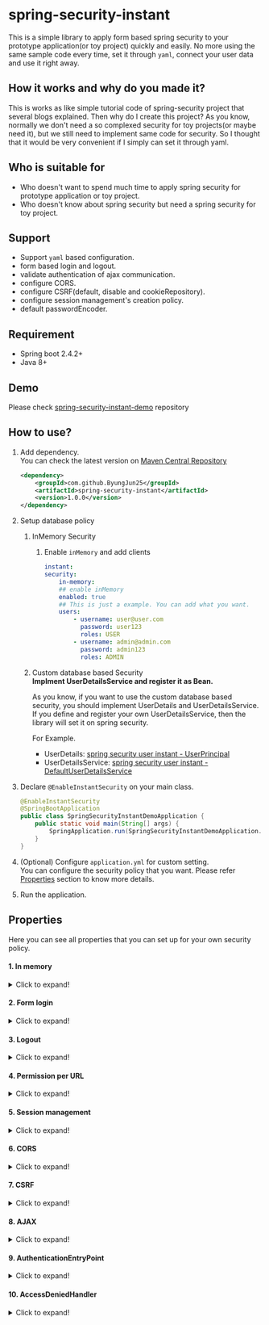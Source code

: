 # spring-security-instant
This is a simple library to apply form based spring security to your prototype application(or toy project) quickly and easily. No more using the same sample code every time, set it through `yaml`, connect your user data and use it right away.

## How it works and why do you made it?
This is works as like simple tutorial code of spring-security project that several blogs explained. Then why do I create this project? As you know, normally we don't need a so complexed security for toy projects(or maybe need it), but we still need to implement same code for security. So I thought that it would be very convenient if I simply can set it through yaml.

## Who is suitable for
* Who doesn't want to spend much time to apply spring security for prototype application or toy project.
* Who doesn't know about spring security but need a spring security for toy project.

## Support
* Support `yaml` based configuration.
* form based login and logout.
* validate authentication of ajax communication.
* configure CORS.
* configure CSRF(default, disable and cookieRepository).
* configure session management's creation policy.
* default passwordEncoder.

## Requirement
* Spring boot 2.4.2+
* Java 8+

## Demo
Please check [spring-security-instant-demo](https://github.com/ByungJun25/spring-instant/tree/main/spring-security-instant-demo) repository

## How to use?

1. Add dependency.  
    You can check the latest version on [Maven Central Repository](#)

    ```xml
    <dependency>
        <groupId>com.github.ByungJun25</groupId>
        <artifactId>spring-security-instant</artifactId>
        <version>1.0.0</version>
    </dependency>
    ```

2. Setup database policy
    1. InMemory Security  
        1. Enable `inMemory` and add clients

            ```yaml
            instant:
            security:
                in-memory:
                ## enable inMemory
                enabled: true
                ## This is just a example. You can add what you want.
                users:
                    - username: user@user.com
                      password: user123
                      roles: USER
                    - username: admin@admin.com
                      password: admin123
                      roles: ADMIN
            ```

    2. Custom database based Security   
        **Implment UserDetailsService and register it as Bean.** 
        
        As you know, if you want to use the custom database based security, you should implement UserDetails and UserDetailsService. If you define and register your own UserDetailsService, then the library will set it on spring security.

        For Example. 
        
        - UserDetails: [spring security user instant - UserPrincipal](https://github.com/ByungJun25/spring-instant/blob/main/spring-security-user-instant/src/main/java/com/bj25/spring/security/user/instant/model/UserPrincipal.java)
        - UserDetailsService: [spring security user instant - DefaultUserDetailsService](https://github.com/ByungJun25/spring-instant/blob/main/spring-security-user-instant/src/main/java/com/bj25/spring/security/user/instant/service/DefaultUserDetailsService.java)

5. Declare `@EnableInstantSecurity` on your main class.  

    ```java
    @EnableInstantSecurity
    @SpringBootApplication
    public class SpringSecurityInstantDemoApplication {
        public static void main(String[] args) {
            SpringApplication.run(SpringSecurityInstantDemoApplication.class, args);
        }
    }
    ```

6. (Optional) Configure `application.yml` for custom setting.  
    You can configure the security policy that you want. Please refer [Properties](#Properties) section to know more details.

7. Run the application.

## Properties
Here you can see all properties that you can set up for your own security policy.

#### 1. In memory

<details>
<summary>Click to expand!</summary>

|Name|type|Default value|Description|
|---|---|---|---|
|`instant.security.in-memory.enabled`|boolean|`false`|Enable the InMemoryUserDetailsService.|
|`instant.security.in-memory.users`|List|`Empty List`|Create a new user with the supplied details.|
|`instant.security.in-memory.users.username`|String|`user`|username|
|`instant.security.in-memory.users.password`|String|`password`|password|
|`instant.security.in-memory.users.roles`|String[]|`{}`|roles - Don't write `ROLE_`|
|`instant.security.in-memory.users.accountExpired`|boolean|`false`|isAccountExpired|
|`instant.security.in-memory.users.lock`|boolean|`false`|isLock|
|`instant.security.in-memory.users.credentialsExpired`|boolean|`false`|isCredentialsExpired|
|`instant.security.in-memory.users.disabled`|boolean|`false`|isDisabled|

</details>

#### 2. Form login

<details>
<summary>Click to expand!</summary>

|Name|type|Default value|Description|
|---|---|---|---|
|`instant.security.login.page`|String|`/login`|Specifies the URL to send users to if login is required.|
|`instant.security.login.successUrl`|String|`/`|The URL to be redirected when the user login successfully.|
|`instant.security.login.authentication-failure-url`|String|`/login?error`|The URL to be redirected when the user fails to login.|
|`instant.security.login.username-parameter`|String|`username`|The HTTP parameter to look for the username when performing authentication.|
|`instant.security.login.password-parameter`|String|`password`|The HTTP parameter to look for the password when performing authentication.|

</details>

#### 3. Logout

<details>
<summary>Click to expand!</summary>

|Name|type|Default value|Description|
|---|---|---|---|
|`instant.security.logout.invalidate-http-session`|boolean|`true`|Configures SecurityContextLogoutHandler to invalidate the HttpSession at the time of logout.|
|`instant.security.logout.clear-authentication`|boolean|`true`|Specifies if SecurityContextLogoutHandler should clear the Authentication at the time of logout.|
|`instant.security.logout.url`|String|`/logout`|The URL that triggers log out to occur (default is "/logout").|
|`instant.security.logout.success-url`|String|`/login?logout`|The URL to redirect to after logout has occurred.|
|`instant.security.logout.delete-cookies`|String[]|`{ "JSESSIONID" }`|Allows specifying the names of cookies to be removed on logout success.|

</details>

#### 4. Permission per URL

<details>
<summary>Click to expand!</summary>

|Name|type|Default value|Description|
|---|---|---|---|
|`instant.security.permission.ignore-paths.[httpMethod]`|String[]|`Empty HashMap`|Allows adding RequestMatcher instances that should that Spring Security should ignore.|
|`instant.security.permission.permission-urls.[authorityName]`|String[]|`Empty HashMap`|The URLs per roles|
|`instant.security.permission.anonymous`|String[]|`{}`|The URLs for anonymous.|
|`instant.security.permission.all`|String[]|`{}`|The URLs for permitAll.|

</details>

#### 5. Session management

<details>
<summary>Click to expand!</summary>

|Name|type|Default value|Description|
|---|---|---|---|
|`instant.security.session-management.disabled`|boolean|`false`|Disable the sessionManagement.|
|`instant.security.session-management.creation-policy`|`ALWAYS`, `IF_REQUIRED`, `NEVER`, `STATELESS`|`IF_REQUIRED`|Allows specifying the SessionCreationPolicy|
|`instant.security.session-management.enable-session-url-rewriting`|boolean|`false`|If set to true, allows HTTP sessions to be rewritten in the URLs when using HttpServletResponse.encodeRedirectURL(String) or HttpServletResponse.encodeURL(String), otherwise disallows HTTP sessions to be included in the URL.|
|`instant.security.session-management.invalid-url`|String|`/`|Setting this attribute will inject the SessionManagementFilter with a SimpleRedirectInvalidSessionStrategy configured with the attribute value.|
|`instant.security.session-management.authentication-error-url`|String|`null`|Defines the URL of the error page which should be shown when the SessionAuthenticationStrategy raises an exception.|
|`instant.security.session-management.maximum`|Integer|`null`|Controls the maximum number of sessions for a user.|
|`instant.security.session-management.fixationProperties.enabled`|boolean|`false`|Enable SessionFixation.|
|`instant.security.session-management.fixationProperties.type`|`CHANGE_SESSION_ID`, `MIGRATE_SESSION`, `NEW_SESSION`, `NONE`|`NONE`|Indicate type of SessionFixation.|
|`instant.security.session-management.concurrencyProperties.max-sessions-prevents-login`|boolean|`false`|If true, prevents a user from authenticating when the maximumSessions(int) has been reached.|
|`instant.security.session-management.concurrencyProperties.expired-url`|String|`/`|The URL to redirect to if a user tries to access a resource and their session has been expired due to too many sessions for the current user.|

</details>

#### 6. CORS

<details>
<summary>Click to expand!</summary>

|Name|type|Default value|Description|
|---|---|---|---|
|`instant.security.cors.[path].allowed-origins`|String[]|`{}`|Variant of setAllowedOrigins(java.util.List<java.lang.String>) for adding one origin at a time.|
|`instant.security.cors.[path].allowed-headers`|String[]|`{}`|Add an actual request header to allow.|
|`instant.security.cors.[path].allowed-methods`|String[]|`{}`|Add an HTTP method to allow.|
|`instant.security.cors.[path].allow-credentials`|boolean|`false`|Whether user credentials are supported.|

</details>

#### 7. CSRF

<details>
<summary>Click to expand!</summary>

|Name|type|Default value|Description|
|---|---|---|---|
|`instant.security.csrf.disabled`|boolean|`false`|Disable the CSRF.|
|`instant.security.csrf.cookie-csrf-token`|boolean|`false`|Specify the CsrfTokenRepository to use.|
|`instant.security.csrf.cookieRepository.http-only`|boolean|`false`|Sets the HttpOnly attribute on the cookie containing the CSRF token.|
|`instant.security.csrf.cookieRepository.secure`|boolean|`false`|Sets secure flag of the cookie that the expected CSRF token is saved to and read from.|
|`instant.security.csrf.cookieRepository.cookie-domain`|String|`Empty`|Sets the domain of the cookie that the expected CSRF token is saved to and read from.|
|`instant.security.csrf.cookieRepository.cookie-path`|String|`Empty`|Set the path that the Cookie will be created with.|
|`instant.security.csrf.cookieRepository.cookie-name`|String|`XSRF-TOKEN`|Sets the name of the cookie that the expected CSRF token is saved to and read from.|
|`instant.security.csrf.cookieRepository.header-name`|String|`X-XSRF-TOKEN`|Sets the name of the HTTP header that should be used to provide the token.|
|`instant.security.csrf.cookieRepository.parameter-name`|String|`_csrf`|Sets the name of the HTTP request parameter that should be used to provide a token.|

</details>

#### 8. AJAX

<details>
<summary>Click to expand!</summary>

|Name|type|Default value|Description|
|---|---|---|---|
|`instant.security.ajax.header-key`|String|`X-Requested-With`|This is the required header key to check when Ajax requests come in.|
|`instant.security.ajax.header-value`|String|`XMLHttpRequest`|The value of the required header element to be compared|
|`instant.security.ajax.authentication-failure-url`|String|`/api/exception/authentication`|The URL to be redirected when unauthenticated users ajax requests come in.|
|`instant.security.ajax.access-denied-url`|String|`/api/exception/authorization`|The URL to be redirected when unauthorized users ajax requests come in.|

</details>

#### 9. AuthenticationEntryPoint

<details>
<summary>Click to expand!</summary>

|Name|type|Default value|Description|
|---|---|---|---|
|`instant.security.authentication-entry-point.redirect-url`|String|`/login?error`|The URL to be redirected when unauthenticated users access the protected resource.|

</details>

#### 10. AccessDeniedHandler

<details>
<summary>Click to expand!</summary>

|Name|type|Default value|Description|
|---|---|---|---|
|`instant.security.access-denied-handler.redirect-url`|String|`/error/accessDenied`|The URL to be redirected when unauthorized users access the protected resource.|

</details>